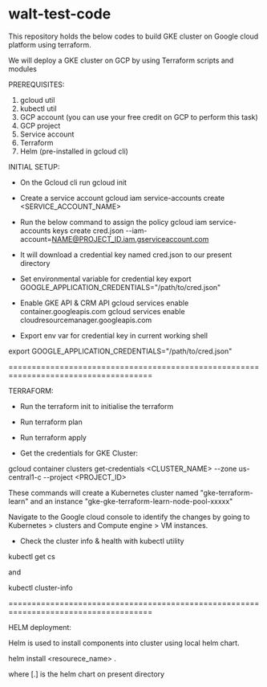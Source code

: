 # walt-test-code

This repository holds the below codes to build GKE cluster on Google cloud platform using terraform.

We will deploy a GKE cluster on GCP by using Terraform scripts and modules

PREREQUISITES:

1. gcloud util
2. kubectl util
3. GCP account (you can use your free credit on GCP to perform this task)
4. GCP project
5. Service account
6. Terraform
7. Helm (pre-installed in gcloud cli)

INITIAL SETUP:

- On the Gcloud cli run
gcloud init

- Create a service account 
gcloud iam service-accounts create <SERVICE_ACCOUNT_NAME>

- Run the below command to assign the policy
gcloud iam service-accounts keys create cred.json --iam-account=NAME@PROJECT_ID.iam.gserviceaccount.com

- It will download a credential key named cred.json to our present directory

- Set environmental variable for credential key
export GOOGLE_APPLICATION_CREDENTIALS="/path/to/cred.json"

- Enable GKE API & CRM API
gcloud services enable container.googleapis.com
gcloud services enable cloudresourcemanager.googleapis.com

- Export env var for credential key in current working shell

export GOOGLE_APPLICATION_CREDENTIALS="/path/to/cred.json"

=====================================================================================

TERRAFORM:

- Run the terraform init to initialise the terraform
- Run terraform plan 
- Run terraform apply

- Get the credentials for GKE Cluster:

gcloud container clusters get-credentials <CLUSTER_NAME> --zone us-central1-c --project <PROJECT_ID>


These commands will create a Kubernetes cluster named "gke-terraform-learn" and an instance "gke-gke-terraform-learn-node-pool-xxxxx"

Navigate to the Google cloud console to identify the changes by going to Kubernetes > clusters and Compute engine > VM instances.

- Check the cluster info & health with kubectl utility

kubectl get cs

and 

kubectl cluster-info

=====================================================================================

HELM deployment:

Helm is used to install components into cluster using local helm chart.

helm install <resourece_name> .

where [.] is the helm chart on present directory


